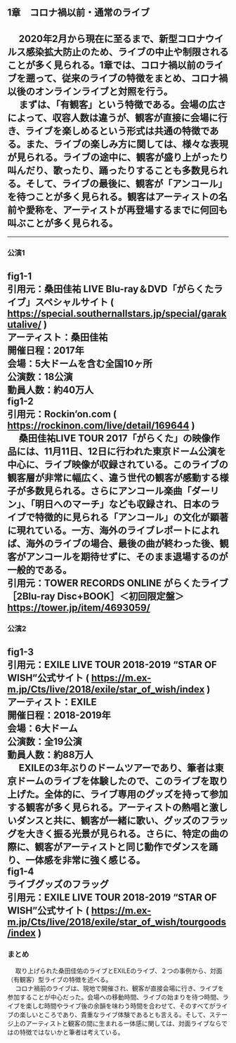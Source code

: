 ## 1章　コロナ禍以前・通常のライブ

&emsp; 2020年2月から現在に至るまで、新型コロナウイルス感染拡大防止のため、ライブの中止や制限されることが多く見られる。1章では、コロナ禍以前のライブを遡って、従来のライブの特徴をまとめ、コロナ禍以後のオンラインライブと対照を行う。  
&emsp; まずは、「有観客」という特徴である。会場の広さによって、収容人数は違うが、観客が直接に会場に行き、ライブを楽しめるという形式は共通の特徴である。また、ライブの楽しみ方に関しては、様々な表現が見られる。ライブの途中に、観客が盛り上がったり叫んだり、歌ったり、踊ったりすることも多数見られる。そして、ライブの最後に、観客が「アンコール」を待つことが多く見られる。観客はアーティストの名前や愛称を、アーティストが再登場するまでに何回も叫ぶことが多く見られる。  
---  
---  
### 公演1
fig1-1  
引用元：桑田佳祐 LIVE Blu-ray＆DVD「がらくたライブ」スペシャルサイト ( https://special.southernallstars.jp/special/garakutalive/ )  
アーティスト：桑田佳祐  
開催日程：2017年  
会場：5大ドームを含む全国10ヶ所  
公演数：18公演  
動員人数：約40万人  
fig1-2  
引用元：Rockin’on.com ( https://rockinon.com/live/detail/169644 )  
&emsp; 桑田佳祐LIVE TOUR 2017「がらくた」の映像作品には、11月11日、12日に行われた東京ドーム公演を中心に、ライブ映像が収録されている。このライブの観客層が非常に幅広く、違う世代の観客が感動する様子が多数見られる。さらにアンコール楽曲「ダーリン」、「明日へのマーチ」なども収録され、日本のライブで特徴的に見られる「アンコール」の文化が顕著に現れている。一方、海外のライブレポートによれば、海外のライブの場合、最後の曲が終わった後、観客がアンコールを期待せずに、そのまま退場するのが一般的である。  
引用元：TOWER RECORDS ONLINE がらくたライブ ［2Blu-ray Disc+BOOK］＜初回限定盤＞ https://tower.jp/item/4693059/  
---  
### 公演2
fig1-3  
引用元：EXILE LIVE TOUR 2018-2019 “STAR OF WISH”公式サイト ( https://m.ex-m.jp/Cts/live/2018/exile/star_of_wish/index )  
アーティスト：EXILE  
開催日程：2018-2019年  
会場：6大ドーム  
公演数：全19公演  
動員人数：約88万人  
&emsp; EXILEの3年ぶりのドームツアーであり、筆者は東京ドームのライブを体験したので、このライブを取り上げた。全体的に、ライブ専用のグッズを持って参加する観客が多く見られる。アーティストの熱唱と激しいダンスと共に、観客が一緒に歌い、グッズのフラッグを大きく振る光景が見られる。さらに、特定の曲の際に、観客がアーティストと同じ動作でダンスを踊り、一体感を非常に強く感じる。  
fig1-4  
ライブグッズのフラッグ  
引用元：EXILE LIVE TOUR 2018-2019 “STAR OF WISH”公式サイト ( https://m.ex-m.jp/Cts/live/2018/exile/star_of_wish/tourgoods/index )  
---  
### まとめ
&emsp; 取り上げられた桑田佳佑のライブとEXILEのライブ、２つの事例から、対面（有観客）型ライブの特徴を述べる。  
&emsp; コロナ禍前のライブは、現地で開催され、観客が直接会場に行き、ライブを参加することが中心だった。会場への移動時間、ライブの始まりを待つ時間、ライブを楽しむ時間やライブ後の余韻を味わう時間を合わせて、そのすべてがライブの楽しいところであり、貴重なライブ体験であるとも言える。そして、ステージ上のアーティストと観客の間に生まれる一体感に関しては、対面ライブならではの特徴ではないかと筆者は考えている。  
